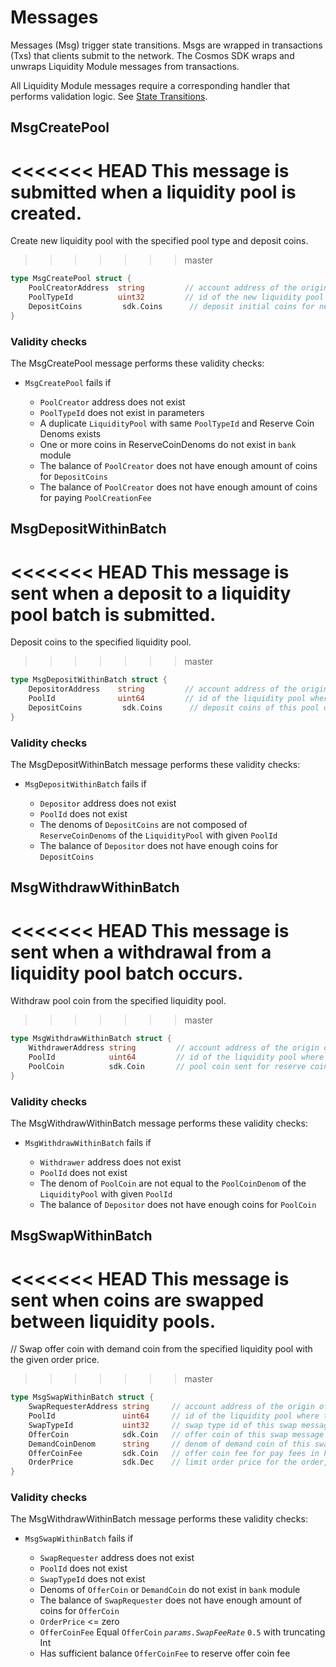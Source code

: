 <!-- order: 4 -->

 # Messages

Messages (Msg) trigger state transitions. Msgs are wrapped in transactions (Txs) that clients submit to the network. The Cosmos SDK wraps and unwraps Liquidity Module messages from transactions.

All Liquidity Module messages require a corresponding handler that performs validation logic. See [State Transitions](./03_state_transitions).

## MsgCreatePool

<<<<<<< HEAD
This message is submitted when a liquidity pool is created.
=======
Create new liquidity pool with the specified pool type and deposit coins.
>>>>>>> master

```go
type MsgCreatePool struct {
    PoolCreatorAddress  string         // account address of the origin of this message
    PoolTypeId          uint32         // id of the new liquidity pool
    DepositCoins         sdk.Coins      // deposit initial coins for new liquidity pool
}
```

### Validity checks

The MsgCreatePool message performs these validity checks:

- `MsgCreatePool` fails if

  - `PoolCreator` address does not exist
  - `PoolTypeId` does not exist in parameters
  - A duplicate `LiquidityPool` with same `PoolTypeId` and Reserve Coin Denoms exists
  - One or more coins in ReserveCoinDenoms do not exist in `bank` module
  - The balance of `PoolCreator` does not have enough amount of coins for `DepositCoins`
  - The balance of `PoolCreator` does not have enough amount of coins for paying `PoolCreationFee`

## MsgDepositWithinBatch

<<<<<<< HEAD
This message is sent when a deposit to a liquidity pool batch is submitted.
=======
Deposit coins to the specified liquidity pool.
>>>>>>> master

```go
type MsgDepositWithinBatch struct {
    DepositorAddress    string         // account address of the origin of this message
    PoolId              uint64         // id of the liquidity pool where this message is belong to
    DepositCoins         sdk.Coins      // deposit coins of this pool deposit message
}
```

### Validity checks

The MsgDepositWithinBatch message performs these validity checks:

- `MsgDepositWithinBatch` fails if

  - `Depositor` address does not exist
  - `PoolId` does not exist
  - The denoms of `DepositCoins` are not composed of `ReserveCoinDenoms` of the `LiquidityPool` with given `PoolId`
  - The balance of `Depositor` does not have enough coins for `DepositCoins`

## MsgWithdrawWithinBatch

<<<<<<< HEAD
This message is sent when a withdrawal from a liquidity pool batch occurs.
=======
Withdraw pool coin from the specified liquidity pool.
>>>>>>> master

```go
type MsgWithdrawWithinBatch struct {
    WithdrawerAddress string         // account address of the origin of this message
    PoolId            uint64         // id of the liquidity pool where this message is belong to
    PoolCoin          sdk.Coin       // pool coin sent for reserve coin withdraw
}
```

### Validity checks

The MsgWithdrawWithinBatch message performs these validity checks:

- `MsgWithdrawWithinBatch` fails if

  - `Withdrawer` address does not exist
  - `PoolId` does not exist
  - The denom of `PoolCoin` are not equal to the `PoolCoinDenom` of the `LiquidityPool` with given `PoolId`
  - The balance of `Depositor` does not have enough coins for `PoolCoin`

## MsgSwapWithinBatch

<<<<<<< HEAD
This message is sent when coins are swapped between liquidity pools.
=======
// Swap offer coin with demand coin from the specified liquidity pool with the given order price.
>>>>>>> master

```go
type MsgSwapWithinBatch struct {
    SwapRequesterAddress string     // account address of the origin of this message
    PoolId               uint64     // id of the liquidity pool where this message is belong to
    SwapTypeId           uint32     // swap type id of this swap message, default 1: InstantSwap, requesting instant swap
    OfferCoin            sdk.Coin   // offer coin of this swap message
    DemandCoinDenom      string     // denom of demand coin of this swap message
    OfferCoinFee         sdk.Coin   // offer coin fee for pay fees in half offer coin
    OrderPrice           sdk.Dec    // limit order price for the order, the price is the exchange ratio of X/Y where X is the amount of the first coin and Y is the amount of the second coin when their denoms are sorted alphabetically
}
```

### Validity checks

The MsgWithdrawWithinBatch message performs these validity checks:

- `MsgSwapWithinBatch` fails if

  - `SwapRequester` address does not exist
  - `PoolId` does not exist
  - `SwapTypeId` does not exist
  - Denoms of `OfferCoin` or `DemandCoin` do not exist in `bank` module
  - The balance of `SwapRequester` does not have enough amount of coins for `OfferCoin`
  - `OrderPrice` <= zero
  - `OfferCoinFee` Equal `OfferCoin` _`params.SwapFeeRate`_ `0.5` with truncating Int
  - Has sufficient balance `OfferCoinFee` to reserve offer coin fee
